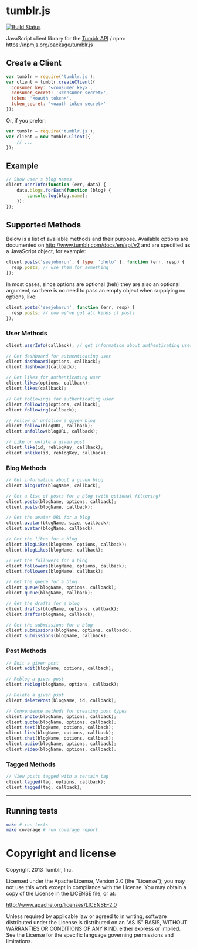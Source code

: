 # tumblr.js

[![Build Status](https://secure.travis-ci.org/tumblr/tumblr.js.png)](http://travis-ci.org/tumblr/tumblr.js)

JavaScript client library for the
[Tumblr API](http://www.tumblr.com/docs/en/api/v2) /
npm: https://npmjs.org/package/tumblr.js

## Create a Client

``` javascript
var tumblr = require('tumblr.js');
var client = tumblr.createClient({
  consumer_key: '<consumer key>',
  consumer_secret: '<consumer secret>',
  token: '<oauth token>',
  token_secret: '<oauth token secret>'
});
```

Or, if you prefer:

``` javascript
var tumblr = require('tumblr.js');
var client = new tumblr.Client({
	// ...
});
```

## Example

``` javascript
// Show user's blog names
client.userInfo(function (err, data) {
	data.blogs.forEach(function (blog) {
		console.log(blog.name);
	});
});
```

## Supported Methods

Below is a list of available methods and their purpose.  Available options
are documented on http://www.tumblr.com/docs/en/api/v2 and are specified as
a JavaScript object, for example:

``` javascript
client.posts('seejohnrun', { type: 'photo' }, function (err, resp) {
  resp.posts; // use them for something
});
```

In most cases, since options are optional (heh) they are also an optional
argument, so there is no need to pass an empty object when supplying no options,
like:

``` javascript
client.posts('seejohnrun', function (err, resp) {
  resp.posts; // now we've got all kinds of posts
});
```


### User Methods

``` javascript
client.userInfo(callback); // get information about authenticating user

// Get dashboard for authenticating user
client.dashboard(options, callback);
client.dashboard(callback);

// Get likes for authenticating user
client.likes(options, callback);
client.likes(callback);

// Get followings for authenticating user
client.following(options, callback);
client.following(callback);

// Follow or unfollow a given blog
client.follow(blogURL, callback);
client.unfollow(blogURL, callback);

// Like or unlike a given post
client.like(id, reblogKey, callback);
client.unlike(id, reblogKey, callback);
```

### Blog Methods

``` javascript
// Get information about a given blog
client.blogInfo(blogName, callback);

// Get a list of posts for a blog (with optional filtering)
client.posts(blogName, options, callback);
client.posts(blogName, callback);

// Get the avatar URL for a blog
client.avatar(blogName, size, callback);
client.avatar(blogName, callback);

// Get the likes for a blog
client.blogLikes(blogName, options, callback);
client.blogLikes(blogName, callback);

// Get the followers for a blog
client.followers(blogName, options, callback);
client.followers(blogName, callback);

// Get the queue for a blog
client.queue(blogName, options, callback);
client.queue(blogName, callback);

// Get the drafts for a blog
client.drafts(blogName, options, callback);
client.drafts(blogName, callback);

// Get the submissions for a blog
client.submissions(blogName, options, callback);
client.submissions(blogName, callback);
```

### Post Methods

``` javascript
// Edit a given post
client.edit(blogName, options, callback);

// Reblog a given post
client.reblog(blogName, options, callback);

// Delete a given psot
client.deletePost(blogName, id, callback);

// Convenience methods for creating post types
client.photo(blogName, options, callback);
client.quote(blogName, options, callback);
client.text(blogName, options, callback);
client.link(blogName, options, callback);
client.chat(blogName, options, callback);
client.audio(blogName, options, callback);
client.video(blogName, options, callback);
```

### Tagged Methods

``` javascript
// View posts tagged with a certain tag
client.tagged(tag, options, callback);
client.tagged(tag, callback);
```

---

## Running tests

``` bash
make # run tests
make coverage # run coverage report
```

# Copyright and license

Copyright 2013 Tumblr, Inc.

Licensed under the Apache License, Version 2.0 (the "License"); you may not
use this work except in compliance with the License. You may obtain a copy of
the License in the LICENSE file, or at:

http://www.apache.org/licenses/LICENSE-2.0

Unless required by applicable law or agreed to in writing, software
distributed under the License is distributed on an "AS IS" BASIS, WITHOUT
WARRANTIES OR CONDITIONS OF ANY KIND, either express or implied. See the
License for the specific language governing permissions and limitations.
